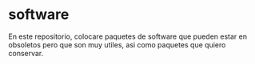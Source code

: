 # software
En este repositorio, colocare paquetes de software que pueden estar en obsoletos pero que son muy utiles, asi como paquetes que quiero conservar.
